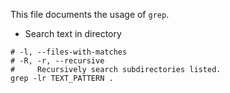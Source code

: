 This file documents the usage of `grep`.

- Search text in directory

``` shell
# -l, --files-with-matches
# -R, -r, --recursive
#     Recursively search subdirectories listed.
grep -lr TEXT_PATTERN .
```